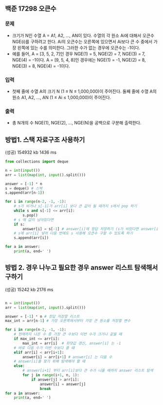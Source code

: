 ##  백준 17298 오큰수

### 문제
* 크기가 N인 수열 A = A1, A2, ..., AN이 있다. 수열의 각 원소 Ai에 대해서 오큰수 NGE(i)를 구하려고 한다. Ai의 오큰수는 오른쪽에 있으면서 Ai보다 큰 수 중에서 가장 왼쪽에 있는 수를 의미한다. 그러한 수가 없는 경우에 오큰수는 -1이다.
* 예를 들어, A = [3, 5, 2, 7]인 경우 NGE(1) = 5, NGE(2) = 7, NGE(3) = 7, NGE(4) = -1이다. A = [9, 5, 4, 8]인 경우에는 NGE(1) = -1, NGE(2) = 8, NGE(3) = 8, NGE(4) = -1이다.

### 입력
* 첫째 줄에 수열 A의 크기 N (1 ≤ N ≤ 1,000,000)이 주어진다. 둘째 줄에 수열 A의 원소 A1, A2, ..., AN (1 ≤ Ai ≤ 1,000,000)이 주어진다.

### 출력
* 총 N개의 수 NGE(1), NGE(2), ..., NGE(N)을 공백으로 구분해 출력한다.

## 방법1. 스택 자료구조 사용하기
(성공) 154932 kb   1436 ms

```python
from collections import deque

n = int(input())
arr = list(map(int, input().split()))

answer = [-1] * n
s = deque() # 스택
s.append(arr[n-1])

for i in range(n-2, -1, -1):
    # s가 비거나 s[-1]가 arr[i] 보다 큰 값이 될 때까지 s에서 pop 하기
    while s and s[-1] <= arr[i]:
        s.pop()
    # s 에 값이 남아있다면
    if s:
        answer[i] = s[-1] # answer[i]에 정답 저장하기 (s가 비었다면 answer[i]는 -1)
    # s에 arr[i] 넣어 다음 번에도 s 사용해 오큰수 구할 수 있도록 하기
    s.append(arr[i])

for a in answer:
    print(a, end=' ')
```

## 방법 2. 경우 나누고 필요한 경우 answer 리스트 탐색해서 구하기
(성공) 15242 kb	2176 ms

```python

n = int(input())
arr = list(map(int, input().split()))

answer = [-1] * n # 정답 저장할 리스트
max_int = arr[n-1] # 가장 오른쪽에서부터 가장 큰 원소를 저장할 변수

for i in range(n-2, -1, -1):
    # 현재까지 나온 수 중 가장 큰 수보다 이번 수가 크거나 같을 때
    if max_int <= arr[i]:
        max_int = arr[i]  # 최댓값 갱신, answer[i] 는 -1
    # 바로 다음 수가 이번 수보다 클 때
    elif arr[i] < arr[i+1]:
        answer[i] = arr[i+1] # answer[i] 는 다음 수
    # answer[i]를 찾기 위해 탐색해야 할 때
    else:
        # answer[i+1] 부터 arr[i]보다 큰 수가 나올 때까지 answer 리스트 탐색
        for j in range(i+1, n, 1):
            if answer[j] > arr[i]:
                answer[i] = answer[j]
                break
for a in answer:
    print(a, end=' ')
```
